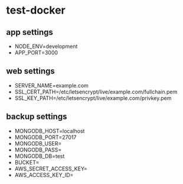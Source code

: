 # test-docker

## app settings
- NODE_ENV=development
- APP_PORT=3000

## web settings
- SERVER_NAME=example.com
- SSL_CERT_PATH=/etc/letsencrypt/live/example.com/fullchain.pem
- SSL_KEY_PATH=/etc/letsencrypt/live/example.com/privkey.pem

## backup settings
- MONGODB_HOST=localhost
- MONGODB_PORT=27017
- MONGODB_USER=
- MONGODB_PASS=
- MONGODB_DB=test
- BUCKET=
- AWS_SECRET_ACCESS_KEY=
- AWS_ACCESS_KEY_ID=
